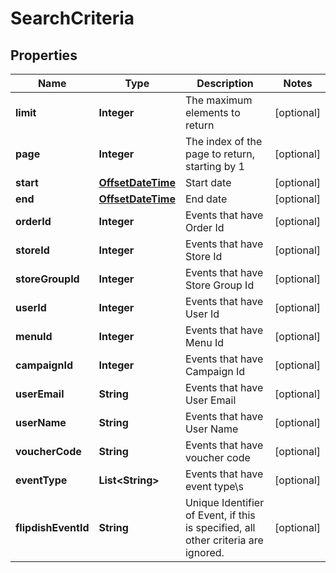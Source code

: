 
# SearchCriteria

## Properties
Name | Type | Description | Notes
------------ | ------------- | ------------- | -------------
**limit** | **Integer** | The maximum elements to return |  [optional]
**page** | **Integer** | The index of the page to return, starting by 1 |  [optional]
**start** | [**OffsetDateTime**](OffsetDateTime.md) | Start date |  [optional]
**end** | [**OffsetDateTime**](OffsetDateTime.md) | End date |  [optional]
**orderId** | **Integer** | Events that have Order Id |  [optional]
**storeId** | **Integer** | Events that have Store Id |  [optional]
**storeGroupId** | **Integer** | Events that have Store Group Id |  [optional]
**userId** | **Integer** | Events that have User Id |  [optional]
**menuId** | **Integer** | Events that have Menu Id |  [optional]
**campaignId** | **Integer** | Events that have Campaign Id |  [optional]
**userEmail** | **String** | Events that have User Email |  [optional]
**userName** | **String** | Events that have User Name |  [optional]
**voucherCode** | **String** | Events that have voucher code |  [optional]
**eventType** | **List&lt;String&gt;** | Events that have event type\\s |  [optional]
**flipdishEventId** | **String** | Unique Identifier of Event, if this is specified, all other criteria are ignored. |  [optional]



